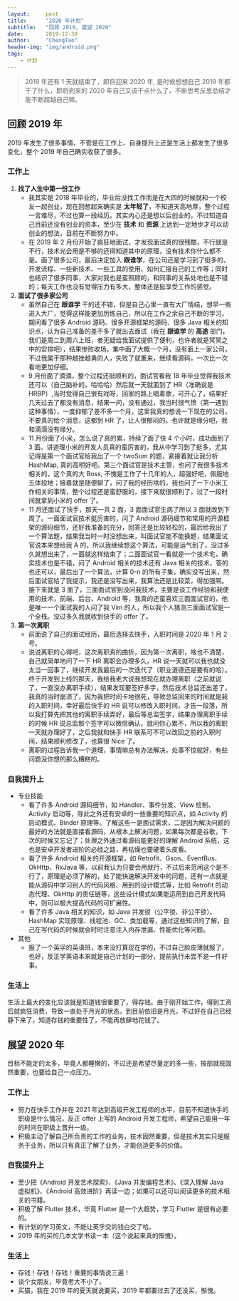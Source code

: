 ```yaml
---
layout:     post
title:      "2020 年计划"
subtitle:   "回顾 2019, 展望 2020"
date:       2019-12-30
author:     "ChengTao"
header-img: "img/android.png"
tags:
    - 计划
---
```


> 2019 年还有 1 天就结束了，即将迎来 2020 年, 是时候想想自己 2019 年都干了什么，即将到来的 2020 年自己又该干点什么了，不断思考反思总结才能不断超越自己嘛。 

## 回顾 2019 年
2019 年发生了很多事情，不管是在工作上、自身提升上还是生活上都发生了很多变化，整个 2019 年自己确实收获了很多。

### 工作上
1. **找了人生中第一份工作**<br/>
	- 我其实是 2018 年毕业的，毕业后没找工作而是在大四的时候就和一个校友一起创业，现在回想起来确实是 **太年轻了**，不知道天高地厚，整个过程一言难尽，不过也算一段经历。其实内心还是想以后创业的，不过知道自己目前还没有创业的资本，至少在 **技术** 和 **资源** 上达到一定地步才可以动创业的想法，目前在不断努力中。
	- 在 2019 年 2 月份开始了疯狂地面试，才发现面试真的很残酷，不行就是不行，技术光会用是不够的还得知道其中的原理，没有技术你什么都不是。面了很多公司，最后决定加入 **跟谁学**，在公司还是学习到了挺多的，开发流程、一些新技术、一些工具的使用、如何汇报自己的工作等；同时也结识了很多同事，大家对我也是蛮照顾的，和同事的关系处地也是不错的；每天工作也没有觉得压力有多大，整体还是挺享受工作的感觉。
2. **面试了很多家公司**
	- 虽然自己在 **跟谁学** 干的还不错，但是自己心里一直有大厂情结，想早一些进入大厂，觉得这样能更加历练自己，所以在工作之余自己不断的学习，期间看了很多 Android 源码、很多开源框架的源码、很多 Java 相关的知识点，认为自己准备的差不多了就出去面试（我在 **跟谁学** 的 **高途** 部门，我们是周二到周六上班，者无疑给我面试提供了便利，也许者就是冥冥之中的安排吧），结果惨败收场，集中面了大概一个月，没有面上一家公司，不过我属于那种越挫越勇的人，失败了就重来，继续看源码，一次比一次看地更加仔细。
	- 9 月份面了滴滴，整个过程还挺顺利的，面试官看我 18 年毕业觉得我技术还可以（自己脑补的，哈哈哈）然后就一天就面到了 HR（准确说是 HRBP）,当时觉得自己很有戏呀，回家的路上唱着歌，可开心了，结果好几天过去了都没有消息，结果一问，没有通过，我当时很气愤（第一遇到这种事情），一度抑郁了差不多一个月，这里我真的想说一下现在的公司，不要真的给个消息，这都到 HR 了，让人很郁闷的。也许就是缘分吧，我和滴滴没有缘分。
	- 11 月份面了小米，怎么说了真的累，持续了面了快 4 个小时，成功面到了 3 面。讲道理小米的开发人员真的蛮厉害的，我从中学习到了挺多，尤其记得是第一个面试官给我出了一个 twoSum 的题，紧接着就让我分析 HashMap, 真的高明好吧。第三个面试官是技术主管，也问了我很多技术相关的，这个真的大 Boss, 不愧是工作了十几年的人，超强好吧，佩服地五体投地；接着就是随便聊了，问了我的经历啥的，我也问了一下小米工作相关的事情，整个过程还是蛮舒服的，接下来就很顺利了，过了一段时间就拿到小米的 offer 了。
	- 11 月还面试了快手，那天一共 2 面，3 面面试官生病了所以 3 面就改到下周了。一面面试官技术挺厉害的，问了 Android 源码细节和常用的开源框架的源码细节，还好我准备的充分，回答还是比较轻松的，最后给我出了一个算法题，结果我当时一时没想出来，叫面试官能不能换题，结果面试官说本来想给我 A 的，所以我继续想这个算法，可能是运气到了，没过多久就想出来了，一面就这样结束了；二面面试官一看就是一个技术宅，确实技术也是不错，问了 Android 相关的技术还有 Java 相关的技术，答的也还可以，最后出了一个算法，计算 0-n 的所有子集，确实没写出来，然后面试官给了我提示，我还是没写出来，我算法还是比较菜，得加强啊。接下来就是 3 面了，三面面试官到没问我技术，主要是谈工作经验和我使用的技术，前端、后台、Android 等，我真的还蛮喜欢三面面试官的，他是唯一一个面试我的人问了我 Vim 的人，所以我个人猜测三面面试官是一个全栈。没过多久我就收到快手的 offer 了。
3. **第一次离职**
	- 前面说了自己的面试经历，最后选择去快手，入职时间是 2020 年 1 月 2 号。
	- 说说离职的心得吧，这次离职真的曲折，因为第一次离职，啥也不清楚，自己就简单地问了一下 HR 离职会办理多久，HR 说一天就可以我也就没太当一回事了，继续开发我最后的一次迭代了（职业道德还是要有的哈）。终于开发到上线的那天，我给我老大说我想现在就办理离职（之前就说了，一直没办离职手续），结果发现要签好多字，然后技术总监还出差了，我真的当时崩溃了，因为我把时间卡地很死，导致总监回来的时间就是我的入职时间，幸好最后快手的 HR 说可以修改入职时间，才告一段落，所以我打算先把其他的离职手续弄好，最后等总监签字，结果办理离职手续的时候 HR 说总监那个签字可以微信确认，就问你心累不，所以我的离职一天就办理好了，之后我就和快手 HR 联系可不可以改回之前的入职时间，结果顺利修改了，也算很 Nice 了。
	- 离职的过程告诉我一个道理，事情嘛总有办法解决，处事不惊就好，有些问题没你想的那么糟糕的。

### 自我提升上
- 专业技能
	- 看了许多 Android 源码细节，如 Handler、事件分发、View 绘制、Activity 启动等，除此之外还有安卓的一些重要的知识点，如 Activity 的启动模式、Binder 原理等。了解这些一是面试需求，二是因为解决问题的最好的方法就是直接看源码，从根本上解决问题，如果每次都是谷歌，下次的时候又忘记了；处理之外通过看源码能更好的理解 Android 系统，这也是安卓开发者进阶的必经之路，再枯燥也要硬着头皮看。
	- 看了许多 Android 相关的开源框架，如 Retrofit、Gson、EventBus、OkHttp、RxJava 等，以前我认为只要会用就行，不过后来范闲这个是不行了，原理是必须了解的，处了能快速解决开发中的问题，还有一点就是能从源码中学习别人的代码风格、用到的设计模式等，比如 Retrofit 的动态代理、OkHttp 的责任链等，这些设计模式如果能运用到自己开发代码中，则可以极大提高代码的可扩展性。
	- 看了许多 Java 相关的知识，如 Java 并发锁（公平锁、非公平锁）、HashMap 实现原理、线程池、GC、类加载等，通过这些知识的了解，自己在写代码的时候就会时时注意注入内存泄漏、性能优化等问题。
- 其他
	- 报了一个英孚的英语班，本来没打算现在学的，不过自己脸皮薄就报了，也好，反正学英语本来就是自己计划的一部分，提前执行未尝不是一件好事。

### 生活上
生活上最大的变化应该就是知道钱很重要了，得存钱。由于刚开始工作，得到工资后就疯狂消费，导致一直处于月光的状态，到目前依旧是月光，不过好在自己已经静下来了，知道存钱的重要性了，不能再放肆地花钱了。

## 展望 2020 年
目标不能定的太多，毕竟人都睡懒的，不过还是希望尽量定的多一些，按部就班固然重要，也要给自己一点压力。

### 工作上
- 努力在快手工作并在 2021 年达到高级开发工程师的水平，目前不知道快手的职级是什么情况，反正 offer 上写的 Android 开发工程师，希望自己能用一年的时间在职级上晋升一级。
- 积极主动了解自己所负责的工作的业务，技术固然重要，但是技术其实只是服务于业务，所以只有真正了解了业务，才能创造更多的价值。

### 自我提升上
- 至少把《Android 开发艺术探索》、《Java 并发编程艺术》、《深入理解 Java 虚拟机》、《Android 高效进阶》再读一边；如果可以还可以阅读更多的技术相关的书籍。
- 积极了解 Flutter 技术，毕竟 Flutter 是一个大趋势，学习 Flutter 是很有必要的。
- 有计划的学习英文，不能让英孚交的钱白交了哈。
- 2019 年的买的几本文学书读一本（这个说起来真的惭愧）。

### 生活上
- 存钱！存钱！存钱！重要的事情说三遍！
- 谈个女朋友，毕竟老大不小了。
- 买猫，我在 2019 年的夏天就说要买，2019 年都要过去了还没买，惭愧。
